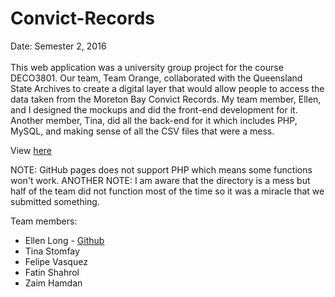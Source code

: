 # Convict-Records
Date: Semester 2, 2016<br><br>
This web application was a university group project for the course DECO3801. Our team, Team Orange, collaborated with the Queensland State Archives to create a digital layer that would allow people to access the data taken from the Moreton Bay Convict Records. My team member, Ellen, and I designed the mockups and did the front-end development for it. Another member, Tina, did all the back-end for it which includes PHP, MySQL, and making sense of all the CSV files that were a mess. 

View [here](https://andreajaneyee.github.io/Convict-Records/)

NOTE: GitHub pages does not support PHP which means some functions won't work. 
ANOTHER NOTE: I am aware that the directory is a mess but half of the team did not function most of the time so it was a miracle that we submitted something.

Team members:
* Ellen Long - [Github](https://github.com/cinderellen)
* Tina Stomfay
* Felipe Vasquez
* Fatin Shahrol
* Zaim Hamdan
